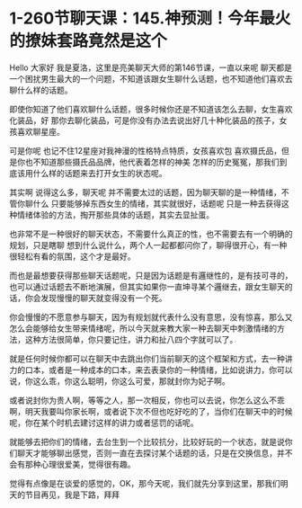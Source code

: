 # 1-260节聊天课：145.神预测！今年最火的撩妹套路竟然是这个

Hello 大家好 我是夏洛，这里是亮美聊天大师的第146节课，一直以来呢 聊天都是一个困扰男生最大的一个问题，不知道该跟女生聊什么话题，也不知道他们喜欢去聊什么样的话题。

即使你知道了他们喜欢聊什么话题，很多时候你还是不知道该怎么去聊，女生喜欢化装品，好 那你去聊化装品，可是你没有办法去说出好几十种化装品的孩子，女孩喜欢聊星座。

可是你呢 也记不住12星座对我神漫的性格特点特质，女孩喜欢包 喜欢摄氏品，但是你也不知道那些摄氏品品牌，他代表着怎样的神美 怎样的历史冤冤，那我们到底该用什么样的话题来去打开女生的状态呢。

其实啊 说得这么多，聊天呢 并不需要太过的话题，因为聊天聊的是一种情绪，不管你聊什么 只要能够掉东西女生的情绪，其实就很好，话题呢 只是一种去获得这种情绪体验的方法，掏开那些具体的话题，其实去显扯蛋。

也非常不是一种很好的聊天状态，不需要什么真正的性，也不需要去有一个明确的规划，只是瞎聊 想到什么说什么，两个人一起都都问你了，聊得很开心，有一种很轻松有看的氛围，这个才是最好。

而也是最想要获得那些聊天话题呢，只是因为话题是有邏继性的，是有技可寻的，也可以通过话题去不断地演展，但其实如果你一直坤寻某个邏继去，跟女生聊天的话，你会发现慢慢的聊天就变得没有一个死。

你会慢慢的不愿意参与聊天，因为有规划就代表什么没有意思，没有惊喜，那么又怎么会能够给女生带来情绪呢，所以今天就来教大家一种去聊天中刺激情绪的方法，这种方法很简单，你只要记住，讲力和扯八四个字就可以了。

就是任何时候你都可以在聊天中去跳出你们当前聊天的这个框架和方式，去一种讲力的口本，或者是一种成本的口本，来去表录你的一种情绪，比如说讲力，你可以说，你这么乖，你这么聪明，你这么可爱，那就封你为妃子啊。

或者说封你为贵人啊，等等之人，那一次相反，你也可以去说，你怎么这么不乖啊，明天我要叫你家长啊，或者说下次不但也吃好吃的了，当你们在聊天中的时候呢，你在某个时机去建讨这样的讲力或者惩罚的话呢。

就能够去把你们的情绪，去台生到一个比较抗分，比较好玩的一个状态，就是说你们聊天才能够聊出感觉，否则一直在去探讨某个话题的话，只是在交换信息，并不会有那种心理很爱美，觉得很有趣。

觉得有点像是在谈爱的感觉的，OK，那今天呢，我们就先分享到这里，那我们明天的节目再见，我是下路，拜拜